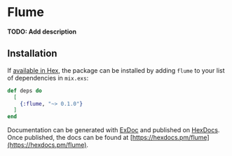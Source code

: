 # Flume

**TODO: Add description**

## Installation

If [available in Hex](https://hex.pm/docs/publish), the package can be installed
by adding `flume` to your list of dependencies in `mix.exs`:

```elixir
def deps do
  [
    {:flume, "~> 0.1.0"}
  ]
end
```

Documentation can be generated with [ExDoc](https://github.com/elixir-lang/ex_doc)
and published on [HexDocs](https://hexdocs.pm). Once published, the docs can
be found at [https://hexdocs.pm/flume](https://hexdocs.pm/flume).

